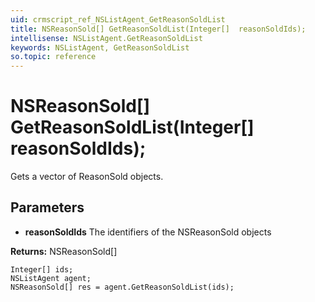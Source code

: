 ```yaml
---
uid: crmscript_ref_NSListAgent_GetReasonSoldList
title: NSReasonSold[] GetReasonSoldList(Integer[]  reasonSoldIds);
intellisense: NSListAgent.GetReasonSoldList
keywords: NSListAgent, GetReasonSoldList
so.topic: reference
---
```


# NSReasonSold[] GetReasonSoldList(Integer[]  reasonSoldIds);

Gets a vector of ReasonSold objects.

## Parameters

* **reasonSoldIds** The identifiers of the NSReasonSold objects

**Returns:** NSReasonSold[]

```crmscript
Integer[] ids;
NSListAgent agent;
NSReasonSold[] res = agent.GetReasonSoldList(ids);
```

